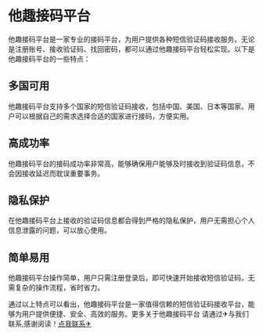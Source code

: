 # 他趣接码平台

他趣接码平台是一家专业的接码平台，为用户提供各种短信验证码接收服务。无论是注册账号、接收验证码、找回密码，都可以通过他趣接码平台轻松实现。以下是他趣接码平台的一些特点：

## 多国可用

他趣接码平台支持多个国家的短信验证码接收，包括中国、美国、日本等国家。用户可以根据自己的需求选择合适的国家进行接码，方便实用。

## 高成功率

他趣接码平台的接码成功率非常高，能够确保用户能够及时接收到验证码信息，不会因接收延迟而耽误重要事务。

## 隐私保护

在他趣接码平台上接收的验证码信息都会得到严格的隐私保护，用户无需担心个人信息泄露的问题，可以放心使用。

## 简单易用

他趣接码平台操作简单，用户只需注册登录后，即可快速开始接收短信验证码，无需复杂的操作流程，省时省力。

通过以上特点可以看出，他趣接码平台是一家值得信赖的短信验证码接收平台，能够为用户提供便捷、安全、高效的服务。更多关于他趣接码平台 请通过✈与我们联系,感谢阅读！[点我联系✈](https://help.k02.cc)